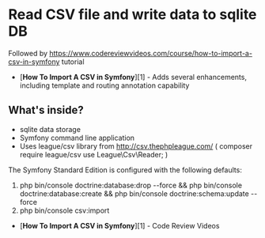 Read CSV file and write data to sqlite DB  
========================

Followed by https://www.codereviewvideos.com/course/how-to-import-a-csv-in-symfony tutorial

  * [**How To Import A CSV in Symfony**][1] - Adds several enhancements, including
    template and routing annotation capability

What's inside?
--------------
* sqlite data storage
* Symfony command line application
* Uses league/csv library from http://csv.thephpleague.com/ 
(
composer require league/csv
use League\Csv\Reader;
)


The Symfony Standard Edition is configured with the following defaults:

1. php bin/console doctrine:database:drop --force 
&& php bin/console doctrine:database:create 
&& php bin/console doctrine:schema:update --force
2. php bin/console csv:import

  * [**How To Import A CSV in Symfony**][1] - Code Review Videos

